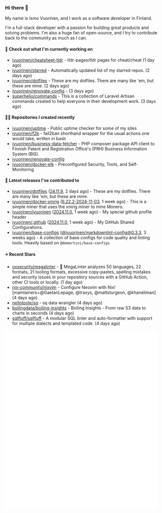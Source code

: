 
### Hi there 👋

My name is Ismo Vuorinen, and I work as a software developer in Finland.

I'm a full-stack developer with a passion for building great products and solving problems.
I'm also a huge fan of open-source, and I try to contribute back to the community as much as I can.

#### 👷 Check out what I'm currently working on

- [ivuorinen/cheatsheet-tldr](https://github.com/ivuorinen/cheatsheet-tldr) - tldr-pages/tldr pages for cheat/cheat (1 day ago)
- [ivuorinen/starred](https://github.com/ivuorinen/starred) - Automatically updated list of my starred repos. (2 days ago)
- [ivuorinen/dotfiles](https://github.com/ivuorinen/dotfiles) - These are my dotfiles. There are many like &#39;em, but these are mine. (2 days ago)
- [ivuorinen/renovate-config](https://github.com/ivuorinen/renovate-config) -  (3 days ago)
- [superhelio/commands](https://github.com/superhelio/commands) - This is a collection of Laravel Artisan commands created to help everyone in their development work. (3 days ago)

#### 👨‍💻 Repositories I created recently

- [ivuorinen/uptime](https://github.com/ivuorinen/uptime) - Public uptime checker for some of my sites
- [ivuorinen/f2b](https://github.com/ivuorinen/f2b) - fail2ban shorthand wrapper for the usual actions one would take, written in bash
- [ivuorinen/business-data-fetcher](https://github.com/ivuorinen/business-data-fetcher) - PHP composer package API client to Finnish Patent and Registration Office&#39;s (PRH) Business Information System (BIS).
- [ivuorinen/renovate-config](https://github.com/ivuorinen/renovate-config)
- [ivuorinen/docker-elk](https://github.com/ivuorinen/docker-elk) - Preconfigured Security, Tools, and Self-Monitoring

#### 🚀 Latest releases I've contributed to

- [ivuorinen/dotfiles](https://github.com/ivuorinen/dotfiles) ([24.11.9](https://github.com/ivuorinen/dotfiles/releases/tag/24.11.9), 2 days ago) - These are my dotfiles. There are many like &#39;em, but these are mine.
- [ivuorinen/docker-xmrig](https://github.com/ivuorinen/docker-xmrig) ([6.22.2-2024-11-03](https://github.com/ivuorinen/docker-xmrig/releases/tag/6.22.2-2024-11-03), 1 week ago) - This is a simple miner that uses the xmrig miner to mine Monero.
- [ivuorinen/ivuorinen](https://github.com/ivuorinen/ivuorinen) ([2024.11.0](https://github.com/ivuorinen/ivuorinen/releases/tag/2024.11.0), 1 week ago) - My special github profile header
- [ivuorinen/.github](https://github.com/ivuorinen/.github) ([2024.11.0](https://github.com/ivuorinen/.github/releases/tag/2024.11.0), 1 week ago) - My GitHub Shared Configurations.
- [ivuorinen/base-configs](https://github.com/ivuorinen/base-configs) ([@ivuorinen/markdownlint-config@0.3.3](https://github.com/ivuorinen/base-configs/releases/tag/%40ivuorinen/markdownlint-config%400.3.3), 3 weeks ago) - A collection of base configs for code quality and linting tools. Heavily based on `@demartini/base-configs`

#### ⭐ Recent Stars

- [oxsecurity/megalinter](https://github.com/oxsecurity/megalinter) - 🦙 MegaLinter analyzes 50 languages, 22 formats, 21 tooling formats, excessive copy-pastes, spelling mistakes and security issues in your repository sources with a GitHub Action, other CI tools or locally. (1 day ago)
- [nix-community/nixvim](https://github.com/nix-community/nixvim) - Configure Neovim with Nix! [maintainers=@GaetanLepage, @traxys, @mattsturgeon, @khaneliman] (4 days ago)
- [neilotoole/sq](https://github.com/neilotoole/sq) - sq data wrangler (4 days ago)
- [boilingdata/boiling-insights](https://github.com/boilingdata/boiling-insights) - Boiling Insights - From raw S3 data to charts in seconds (4 days ago)
- [sqlfluff/sqlfluff](https://github.com/sqlfluff/sqlfluff) - A modular SQL linter and auto-formatter with support for multiple dialects and templated code. (4 days ago)



<picture>
  <source srcset="https://raw.githubusercontent.com/ivuorinen/github-stats/master/generated/overview.svg#gh-dark-mode-only" media="(prefers-color-scheme: dark)" />
  <img src="https://raw.githubusercontent.com/ivuorinen/github-stats/master/generated/overview.svg#gh-light-mode-only" alt="Overview of my activity" />
</picture>
<picture>
  <source srcset="https://raw.githubusercontent.com/ivuorinen/github-stats/master/generated/languages.svg#gh-dark-mode-only" media="(prefers-color-scheme: dark)" />
  <img src="https://raw.githubusercontent.com/ivuorinen/github-stats/master/generated/languages.svg#gh-light-mode-only" alt="Languages I have been using" />
</picture>


